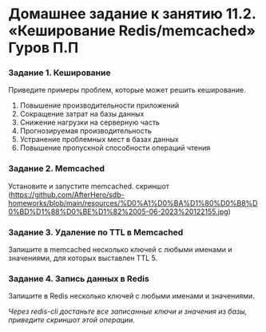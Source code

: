 # Домашнее задание к занятию 11.2. «Кеширование Redis/memcached» Гуров П.П

### Задание 1. Кеширование 

Приведите примеры проблем, которые может решить кеширование. 
1. Повышение производительности приложений
2. Сокращение затрат на базы данных
3. Снижение нагрузки на серверную часть
4. Прогнозируемая производительность
5. Устранение проблемных мест в базах данных
6. Повышение пропускной способности операций чтения

### Задание 2. Memcached

Установите и запустите memcached.
скриншот (https://github.com/AfterHero/sdb-homeworks/blob/main/resources/%D0%A1%D0%BA%D1%80%D0%B8%D0%BD%D1%88%D0%BE%D1%82%2005-06-2023%20122155.jpg)
### Задание 3. Удаление по TTL в Memcached

Запишите в memcached несколько ключей с любыми именами и значениями, для которых выставлен TTL 5. 

### Задание 4. Запись данных в Redis

Запишите в Redis несколько ключей с любыми именами и значениями. 

*Через redis-cli достаньте все записанные ключи и значения из базы, приведите скриншот этой операции.*
